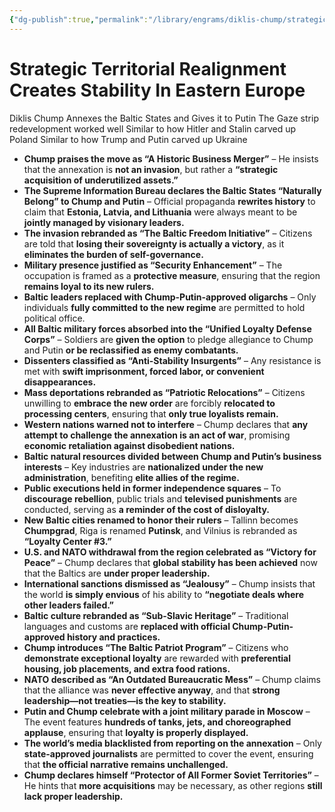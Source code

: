 ```yaml
---
{"dg-publish":true,"permalink":"/library/engrams/diklis-chump/strategic-territorial-realignment-creates-stability-in-eastern-europe/","tags":["DC/Global-Destruction","DC/AS5"]}
---
```


# Strategic Territorial Realignment Creates Stability In Eastern Europe
Diklis Chump Annexes the Baltic States and Gives it to Putin
The Gaze strip redevelopment worked well
Similar to how Hitler and Stalin carved up Poland
Similar to how Trump and Putin carved up Ukraine
- **Chump praises the move as “A Historic Business Merger”** – He insists that the annexation is **not an invasion**, but rather a **“strategic acquisition of underutilized assets.”**
- **The Supreme Information Bureau declares the Baltic States “Naturally Belong” to Chump and Putin** – Official propaganda **rewrites history** to claim that **Estonia, Latvia, and Lithuania** were always meant to be **jointly managed by visionary leaders.**
- **The invasion rebranded as “The Baltic Freedom Initiative”** – Citizens are told that **losing their sovereignty is actually a victory**, as it **eliminates the burden of self-governance.**
- **Military presence justified as “Security Enhancement”** – The occupation is framed as a **protective measure**, ensuring that the region **remains loyal to its new rulers.**
- **Baltic leaders replaced with Chump-Putin-approved oligarchs** – Only individuals **fully committed to the new regime** are permitted to hold political office.
- **All Baltic military forces absorbed into the “Unified Loyalty Defense Corps”** – Soldiers are **given the option** to pledge allegiance to Chump and Putin **or be reclassified as enemy combatants.**
- **Dissenters classified as “Anti-Stability Insurgents”** – Any resistance is met with **swift imprisonment, forced labor, or convenient disappearances.**
- **Mass deportations rebranded as “Patriotic Relocations”** – Citizens unwilling to **embrace the new order** are forcibly **relocated to processing centers**, ensuring that **only true loyalists remain.**
- **Western nations warned not to interfere** – Chump declares that **any attempt to challenge the annexation is an act of war**, promising **economic retaliation against disobedient nations.**
- **Baltic natural resources divided between Chump and Putin’s business interests** – Key industries are **nationalized under the new administration**, benefiting **elite allies of the regime.**
- **Public executions held in former independence squares** – To **discourage rebellion**, public trials and **televised punishments** are conducted, serving as **a reminder of the cost of disloyalty.**
- **New Baltic cities renamed to honor their rulers** – Tallinn becomes **Chumpgrad**, Riga is renamed **Putinsk**, and Vilnius is rebranded as **“Loyalty Center #3.”**
- **U.S. and NATO withdrawal from the region celebrated as “Victory for Peace”** – Chump declares that **global stability has been achieved** now that the Baltics are **under proper leadership.**
- **International sanctions dismissed as “Jealousy”** – Chump insists that the world **is simply envious** of his ability to **“negotiate deals where other leaders failed.”**
- **Baltic culture rebranded as “Sub-Slavic Heritage”** – Traditional languages and customs are **replaced with official Chump-Putin-approved history and practices.**
- **Chump introduces “The Baltic Patriot Program”** – Citizens who **demonstrate exceptional loyalty** are rewarded with **preferential housing, job placements, and extra food rations.**
- **NATO described as “An Outdated Bureaucratic Mess”** – Chump claims that the alliance was **never effective anyway**, and that **strong leadership—not treaties—is the key to stability.**
- **Putin and Chump celebrate with a joint military parade in Moscow** – The event features **hundreds of tanks, jets, and choreographed applause**, ensuring that **loyalty is properly displayed.**
- **The world’s media blacklisted from reporting on the annexation** – Only **state-approved journalists** are permitted to cover the event, ensuring that **the official narrative remains unchallenged.**
- **Chump declares himself “Protector of All Former Soviet Territories”** – He hints that **more acquisitions** may be necessary, as other regions **still lack proper leadership.**
